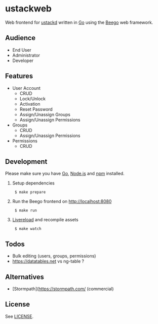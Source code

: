 # ustackweb

Web frontend for [ustackd](https://github.com/UserStack/ustackd) written in [Go](http://go-lang.org) using the [Beego](http://beego.me/) web framework.

## Audience

* End User
* Administrator
* Developer

## Features

* User Account
    * CRUD
    * Lock/Unlock
    * Activation
    * Reset Password
    * Assign/Unassign Groups
    * Assign/Unassign Permissions
* Groups
    * CRUD
    * Assign/Unassign Permissions
* Permissions
    * CRUD

## Development

Please make sure you have [Go](http://golang.org/), [Node.js](http://nodejs.org/) and [npm](https://github.com/npm/npm) installed.

1. Setup dependencies

        $ make prepare 

2. Run the Beego frontend on [http://localhost:8080](http://localhost:8080)

        $ make run

3. [Livereload](http://livereload.com/) and recompile assets

        $ make watch

## Todos

* Bulk editing (users, groups, permissions)
* https://datatables.net vs ng-table ?

## Alternatives

 * [Stormpath](https://stormpath.com/ (commercial)

## License

See [LICENSE](LICENSE).


